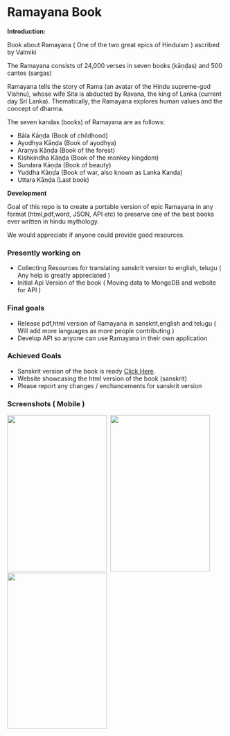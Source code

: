 Ramayana Book
=============

**Introduction:**


Book about Ramayana ( One of the two great epics of Hinduism ) ascribed by Valmiki

The Ramayana consists of 24,000 verses in seven books (kāṇḍas) and 500 cantos (sargas)

Ramayana tells the story of Rama (an avatar of the Hindu supreme-god Vishnu), whose wife Sita is abducted by Ravana, the king of Lanka (current day Sri Lanka). Thematically, the Ramayana explores human values and the concept of dharma.

The seven kandas (books) of Ramayana are as follows:

  - Bāla Kāṇḍa (Book of childhood)
  - Ayodhya Kāṇḍa (Book of ayodhya)
  - Araṇya Kāṇḍa (Book of the forest)
  - Kishkindha Kāṇḍa (Book of the monkey kingdom)
  - Sundara Kāṇḍa (Book of beauty)
  - Yuddha Kāṇḍa (Book of war, also known as Lanka Kanda)
  - Uttara Kāṇḍa (Last book)

**Development**

Goal of this repo is to create a portable version of epic Ramayana in any format (html,pdf,word, JSON, API etc) to preserve one of the best books ever written in hindu mythology.

We would appreciate if anyone could provide good resources.

### Presently working on ###

  - Collecting Resources for translating sanskrit version to english, telugu ( Any help is greatly appreciated )
  - Initial Api Version of the book ( Moving data to MongoDB and website for API )

### Final goals ###

  -  Release pdf,html version of Ramayana in sanskrit,english and telugu ( Will add more languages as more people contributing )
  -  Develop API so anyone can use Ramayana in their own application

### Achieved Goals ###
  - Sanskrit version of the book is ready [Click Here](http://svenkatreddy.github.io/Ramayana_Book/).
  - Website showcasing the html version of the book (sanskrit)
  - Please report any changes / enchancements for sanskrit version 
  
### Screenshots ( Mobile ) ###

 <img src="https://raw.githubusercontent.com/svenkatreddy/Ramayana_Book/master/assests/Ramayana01.jpg" width="230" height="360">&nbsp;   <img src="https://raw.githubusercontent.com/svenkatreddy/Ramayana_Book/master/assests/Ramayana02.jpg" width="230" height="360">&nbsp;   <img src="https://raw.githubusercontent.com/svenkatreddy/Ramayana_Book/master/assests/Ramayana03.jpg" width="230" height="360">
 
